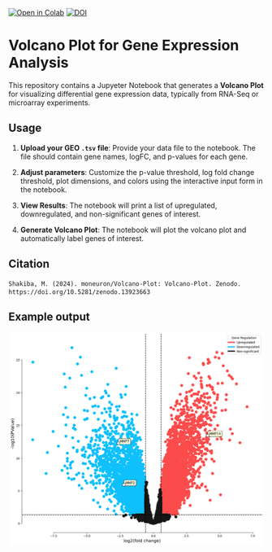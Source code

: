 [![Open in Colab](https://colab.research.google.com/assets/colab-badge.svg)](https://colab.research.google.com/drive/12v1M7eNUXDem2RFR0TIsBe-NBgKjlny4?usp=sharing)
[![DOI](https://zenodo.org/badge/DOI/10.5281/zenodo.13923663.svg)](https://doi.org/10.5281/zenodo.13923663)

# Volcano Plot for Gene Expression Analysis

This repository contains a Jupyeter Notebook that generates a **Volcano Plot** for visualizing differential gene expression data, typically from RNA-Seq or microarray experiments.

## Usage

1. **Upload your GEO `.tsv` file**: Provide your data file to the notebook. The file should contain gene names, logFC, and p-values for each gene.
   
2. **Adjust parameters**: Customize the p-value threshold, log fold change threshold, plot dimensions, and colors using the interactive input form in the notebook.

3. **View Results**: The notebook will print a list of upregulated, downregulated, and non-significant genes of interest.
   
4. **Generate Volcano Plot**: The notebook will plot the volcano plot and automatically label genes of interest.

## Citation
```
Shakiba, M. (2024). moneuron/Volcano-Plot: Volcano-Plot. Zenodo. https://doi.org/10.5281/zenodo.13923663
```

## Example output
![Volcano Plot](example.png)
